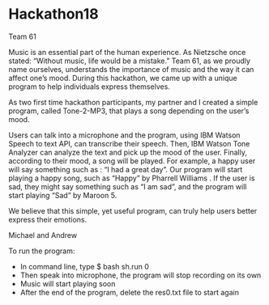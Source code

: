 # Hackathon18
Team 61

  Music is an essential part of the human experience. As Nietzsche once stated: “Without music, life would be a mistake.” Team 61, as we proudly name ourselves, understands the importance of music and the way it can affect one’s mood. During this hackathon, we came up with a unique program to help individuals express themselves.

  As two first time hackathon participants, my partner and I created a simple program, called Tone-2-MP3,  that plays a song depending on the user’s mood. 

  Users can talk into a microphone and the program, using IBM Watson Speech to text API, can transcribe their speech. Then, IBM Watson Tone Analyzer can analyze the text and pick up the mood of the user. Finally, according to their mood, a song will be played. For example, a happy user will say something such as : “I had a great day”. Our program will start playing a happy song, such as “Happy” by Pharrell Williams . If the user is sad, they might say something such as “I am sad”, and the program will start playing “Sad” by Maroon 5.

  We believe that this simple, yet useful program, can truly help users better express their emotions.

  Michael and Andrew


To run the program:
  - In command line, type $ bash sh.run 0
  - Then speak into microphone, the program will stop recording on its own
  - Music will start playing soon
  - After the end of the program, delete the res0.txt file to start again





